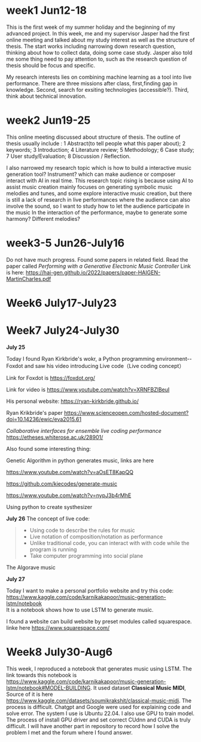 
# week1 Jun12-18

This is the first week of my summer holiday and the beginning of my advanced project. In this week, me and my supervisor Jasper had the first online meeting and talked about my study interest as well as the structure of thesis. The start works including narrowing down research question, thinking about how to collect data, doing some case study.
Jasper also told me some thing need to pay attention to, such as the research question of thesis should be focus and specific.

My research interests lies on combining machine learning as a tool into live performance. There are three missions after class, first,finding gap in knowledge. Second, search for
exsiting technologies (accessible?). Third, think about technical innovation.


# week2 Jun19-25
This online meeting discussed about structure of thesis.
The outline of thesis usually include : 
1 Abstract(to tell people what this paper about); 
2 keywords;
3 Introduction;
4 Literature review;
5 Methodology;
6 Case study;
7 User study/Evaluation;
8 Discussion / Reflection.

I also narrowed my research topic which is how to build a interactive music generation tool? Instrument? which can make audience or composer interact with AI in real time.
This research topic rising is because using AI to assist music creation mainly focuses on generating symbolic music melodies and tunes, and some explore interactive music creation, but there is still a lack of research in live performances where the audience can also involve the sound, so I want to study how to let the audience participate in the music In the interaction of the performance, maybe to generate some harmony? Different melodies?

# week3-5 Jun26-July16
Do not have much progress. Found some papers in related field.
Read the paper called _Performing with a Generative Electronic Music Controller_
Link is here: https://hai-gen.github.io/2022/papers/paper-HAIGEN-MartinCharles.pdf

# Week6 July17-July23

# Week7 July24-July30

**July 25**

Today I found Ryan Kirkbride's wokr, a Python programming environment-- Foxdot and saw his video introducing Live code（Live coding concept）

Link for Foxdot is https://foxdot.org/ 

Link for video is https://www.youtube.com/watch?v=XRNFBZlBeuI

His personal website: https://ryan-kirkbride.github.io/

Ryan Krikbride's paper
https://www.scienceopen.com/hosted-document?doi=10.14236/ewic/eva2015.61

*Collaborative interfaces for ensemble live coding performance* https://etheses.whiterose.ac.uk/28901/ 

Also found some interesting thing:

Genetic Algorithm in python generates music, links are here 

https://www.youtube.com/watch?v=aOsET8KapQQ

https://github.com/kiecodes/generate-music

https://www.youtube.com/watch?v=nypJ3b4rMhE

Using python to create systhesizer

**July 26**
The concept of live code:
> * Using code to describe the rules for music
> * Live notation of composition/notation as performance
> * Unlike traditional code, you can interact with with code while the program is running
> * Take computer programming into social plane

The Algorave music

**July 27**

Today I want to make a personal portfolio website and try this code:<br /> https://www.kaggle.com/code/karnikakapoor/music-generation-lstm/notebook<br />
It is a notebook shows how to use LSTM to generate music.

I found a website can build website by preset modules called squarespace.<br />
linke here  https://www.squarespace.com/ 

# Week8 July30-Aug6
This week, I reproduced a notebook that generates music using LSTM. The link towards this notebook is https://www.kaggle.com/code/karnikakapoor/music-generation-lstm/notebook#MODEL-BUILDING.
It used dataset **Classical Music MIDI**, Source of it is here https://www.kaggle.com/datasets/soumikrakshit/classical-music-midi.
The process is difficult. Chatgpt and Google were used for explaining code and solve error. The system I use is Ubuntu 22.04. I also use GPU to train model. The process of install GPU driver and set correct CUdnn and CUDA is truly difficult. I will have another part in repository to record how I solve the problem I met and the forum where I found answer. 




